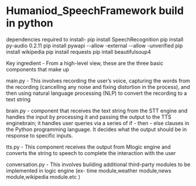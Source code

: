 # Humaniod_SpeechFramework build in python

dependencies required to install-
pip install SpeechRecognition
pip install py-audio 0.2.11
pip install pywapi --allow -external --allow -unverified
pip install wikipedia
pip install requests
pip intall beautifulsoup4

Key ingredient - From a high-level view, these are the three basic components that make up

main.py - This involves recording the user’s voice, capturing the
words from the recording (cancelling any noise and fixing distortion in the process), and
then using natural language processing (NLP) to convert the recording to a text string

brain.py - component that receives the text string from the STT
engine and handles the input by processing it and passing the output to the TTS enginebrain; 
it handles user queries via a series of if - then - else clauses in the Python programming language. 
It decides what the output should be in response to specific inputs.

tts.py - This component receives the output from Mlogic engine and converts the string to
speech to complete the interaction with the user

conversation.py - This involves building additional third-party modules to be implemented in logic engine
(ex- time module,weather module,news module,wikipedia module.etc )
